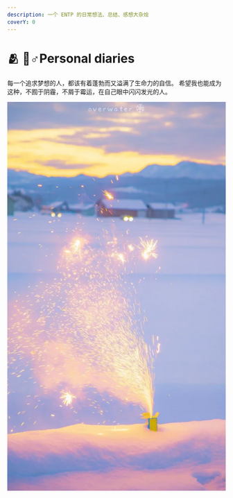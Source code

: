 ```yaml
---
description: 一个 ENTP 的日常想法、总结、感想大杂烩
coverY: 0
---
```


# 🫂 🦸♂Personal diaries

每一个追求梦想的人，都该有着蓬勃而又溢满了生命力的自信。 希望我也能成为这种，不囿于阴霾，不屑于霉运，在自己眼中闪闪发光的人。

![](<../../.gitbook/assets/image (2).png>)
